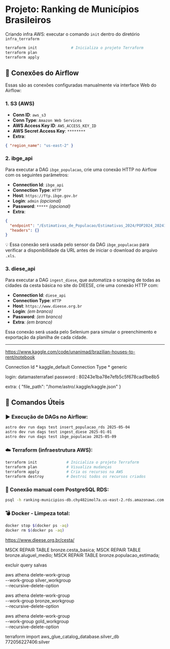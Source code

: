 # Projeto: Ranking de Municípios Brasileiros

Criando infra AWS: executar o comando `init` dentro do diretório `infra_terraform`
```bash
terraform init               # Inicializa o projeto Terraform
terraform plan
terraform apply
```

## 🔌 Conexões do Airflow

Essas são as conexões configuradas manualmente via interface Web do Airflow:

### 1. S3 (AWS)
- **Conn ID**: `aws_s3`
- **Conn Type**: `Amazon Web Services`
- **AWS Access Key ID**: `AWS_ACCESS_KEY_ID`
- **AWS Secret Access Key**: `********`
- **Extra**:
```json
{ "region_name": "us-east-2" }
```


### 2. ibge_api
Para executar a DAG `ibge_populacao`, crie uma conexão HTTP no Airflow com os seguintes parâmetros:

- **Connection Id**: `ibge_api`
- **Connection Type**: `HTTP`
- **Host**: `https://ftp.ibge.gov.br`
- **Login**: `admin` *(opcional)*
- **Password**: `*****` *(opcional)*
- **Extra**:
```json
{
  "endpoint": "/Estimativas_de_Populacao/Estimativas_2024/POP2024_20241230.xls",
  "headers": {}
}
```
💡 Essa conexão será usada pelo sensor da DAG `ibge_populacao` para verificar a disponibilidade da URL antes de iniciar o download do arquivo `.xls`.

### 3. diese_api
Para executar a DAG `ingest_diese`, que automatiza o scraping de todas as cidades da cesta básica no site do DIEESE, crie uma conexão HTTP com:

- **Connection Id**: `diese_api`
- **Connection Type**: `HTTP`
- **Host**: `https://www.dieese.org.br`
- **Login**: *(em branco)*
- **Password**: *(em branco)*
- **Extra**: *(em branco)*

Essa conexão será usada pelo Selenium para simular o preenchimento e exportação da planilha de cada cidade.

---

https://www.kaggle.com/code/unanimad/brazilian-houses-to-rent/notebook

Connection Id *	 kaggle_default
Connection Type *	generic

login: datamasterrafael
password	: 80243e1ba78e7efb5c5f678cad1be8b5

extra: 
{
  "file_path": "/home/astro/.kaggle/kaggle.json"
}




## 🧲 Comandos Úteis

### ▶️ Execução de DAGs no Airflow:
```bash
astro dev run dags test insert_populacao_rds 2025-05-04
astro dev run dags test ingest_diese 2025-01-01
astro dev run dags test ibge_populacao 2025-05-09
```

### ☁️ Terraform (infraestrutura AWS):
```bash
terraform init             # Inicializa o projeto Terraform
terraform plan             # Visualiza mudanças
terraform apply            # Cria os recursos na AWS
terraform destroy          # Destroi todos os recursos criados
```

### 🐘 Conexão manual com PostgreSQL RDS:
```bash
psql -h ranking-municipios-db.chy482imol7a.us-east-2.rds.amazonaws.com -U postgres -d postgres
```

### 💣 Docker - Limpeza total:
```bash
docker stop $(docker ps -aq)
docker rm $(docker ps -aq)
```
https://www.dieese.org.br/cesta/


MSCK REPAIR TABLE bronze.cesta_basica;
MSCK REPAIR TABLE bronze.aluguel_medio;
MSCK REPAIR TABLE bronze.populacao_estimada;

excluir query salvas

aws athena delete-work-group \
  --work-group silver_workgroup \
  --recursive-delete-option

aws athena delete-work-group \
  --work-group bronze_workgroup \
  --recursive-delete-option


aws athena delete-work-group \
  --work-group gold_workgroup \
  --recursive-delete-option

terraform import aws_glue_catalog_database.silver_db 772056227406:silver
